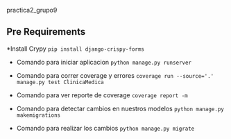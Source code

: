 practica2_grupo9

## Pre Requirements
*Install Crypy
```pip install django-crispy-forms```

* Comando para iniciar aplicacion
 ```python manage.py runserver```

 * Comando para correr coverage y errores
 ```coverage run --source='.' manage.py test ClinicaMedica```

 * Comando para ver reporte de coverage
 ```coverage report -m```

* Comando para detectar cambios en nuestros modelos
```python manage.py makemigrations```

* Comando para realizar los cambios
```python manage.py migrate```